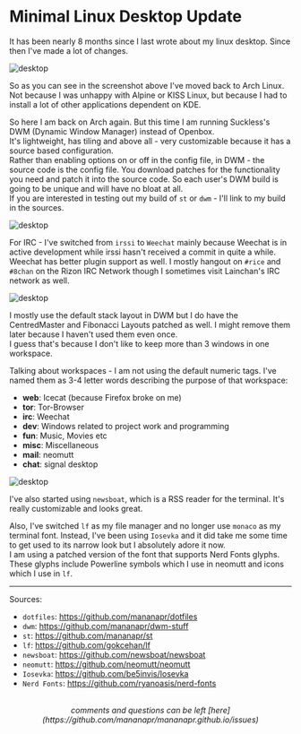 # Minimal Linux Desktop Update

It has been nearly 8 months since I last wrote about my linux desktop. Since then I've made a lot of changes.

<picture>
  <img src="/images/rice2_1.png" alt="desktop">
</picture>

So as you can see in the screenshot above I've moved back to Arch Linux.
Not because I was unhappy with Alpine or KISS Linux, but because I had to install a lot of other applications dependent on KDE.

So here I am back on Arch again. But this time I am running Suckless's DWM (Dynamic Window Manager) instead of Openbox.
<br>
It's lightweight, has tiling and above all - very customizable because it has a source based configuration.
<br>
Rather than enabling options on or off in the config file, in DWM - the source code is the config file.
You download patches for the functionality you need and patch it into the source code. So each user's DWM build is going to be unique and will have no bloat at all.
<br>
If you are interested in testing out my build of `st` or `dwm` - I'll link to my build in the sources.

<picture>
  <img src="/images/rice2_2.png" alt="desktop">
</picture>

For IRC - I've switched from `irssi` to `Weechat` mainly because Weechat is in active development while irssi hasn't received a commit in quite a while.
<br>
Weechat has better plugin support as well. I mostly hangout on `#rice` and `#8chan` on the Rizon IRC Network though I sometimes visit Lainchan's IRC network as well.

<picture>
  <img src="/images/rice2_3.png" alt="desktop">
</picture>

I mostly use the default stack layout in DWM but I do have the CentredMaster and Fibonacci Layouts patched as well. I might remove them later because I haven't used them even once.
<br>
I guess that's because I don't like to keep more than 3 windows in one workspace.

Talking about workspaces - I am not using the default numeric tags. I've named them as 3-4 letter words describing the purpose of that workspace:

- **web**: Icecat (because Firefox broke on me)
- **tor**: Tor-Browser
- **irc**: Weechat
- **dev**: Windows related to project work and programming
- **fun**: Music, Movies etc
- **misc**: Miscellaneous
- **mail**: neomutt
- **chat**: signal desktop

<picture>
  <img src="/images/rice2_4.png" alt="desktop">
</picture>

I've also started using `newsboat`, which is a RSS reader for the terminal. It's really customizable and looks great.

Also, I've switched `lf` as my file manager and no longer use `monaco` as my terminal font. Instead, I've been using `Iosevka`
and it did take me some time to get used to its narrow look but I absolutely adore it now.
<br>
I am using a patched version of the font that supports Nerd Fonts glyphs. These glyphs include Powerline symbols which I use in neomutt and
icons which I use in `lf`.

---

Sources:

- `dotfiles`: <https://github.com/mananapr/dotfiles>
- `dwm`: <https://github.com/mananapr/dwm-stuff>
- `st`: <https://github.com/mananapr/st>
- `lf`: <https://github.com/gokcehan/lf>
- `newsboat`: <https://github.com/newsboat/newsboat>
- `neomutt`: <https://github.com/neomutt/neomutt>
- `Iosevka`: <https://github.com/be5invis/Iosevka>
- `Nerd Fonts`: <https://github.com/ryanoasis/nerd-fonts>

<br>
<center><i>
comments and questions can be left [here](https://github.com/mananapr/mananapr.github.io/issues)
</i></center>
